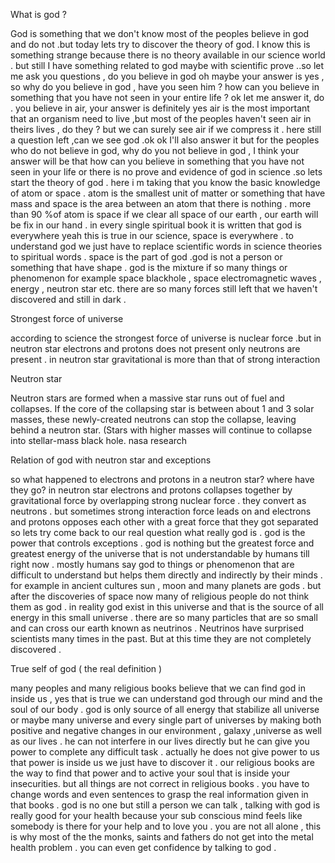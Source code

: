 What is god ?


God is something that we don't know most of the peoples believe in god and do not .but today lets try to discover the theory of god. I know this is something strange because there is no theory available in our science world . but still I have something related to god maybe with scientific prove ..so let me ask you questions , do you believe in god oh maybe your answer is yes , so why do you believe in god , have you seen him ? how can you believe in something that you have not seen in your entire life ? ok let  me answer it, do . you believe in air, your answer is definitely yes air is the most important that an organism need to live ,but most of the peoples haven't seen air in theirs lives , do they ? but we can surely see air if we compress it .
here still a question left ,can we see god .ok ok I'll also answer it but for the peoples who do not believe in god, why do you not believe in god , I think your answer will be that how can you believe in something that you have not seen in your life or there is no prove and evidence of god in science .so lets start the theory of god . here i m taking that you know the basic knowledge of atom or space . atom is the smallest unit of matter or something that have mass and space is the area between an atom that there is nothing . more than 90 %of atom is space  if we clear all space of our earth , our earth will be fix in our hand . in every single spiritual book it is written that god is everywhere yeah this is true in our science, space is everywhere  . to understand god we just have to replace scientific words in science theories to spiritual words . space is the part of god .god is not a person or something that have shape . god is the mixture if so many things or phenomenon for example space blackhole , space electromagnetic waves , energy , neutron star etc. there are so many forces still left that we haven't discovered and still in dark .


Strongest force of universe


 according to science the strongest force of universe is nuclear force .but in neutron star electrons and protons does not present only neutrons are present . in neutron star gravitational is more than that of strong interaction  
 
 
Neutron star 


Neutron stars are formed when a massive star runs out of fuel and collapses.  If the core of the collapsing star is between about 1 and 3 solar masses, these newly-created neutrons can stop the collapse, leaving behind a neutron star. (Stars with higher masses will continue to collapse into stellar-mass black hole.  nasa research


Relation of god with neutron star and exceptions 


so what happened to electrons and protons in a neutron star? where have they go?
in neutron star electrons and protons collapses together by gravitational force by overlapping strong nuclear force . they convert as neutrons . but sometimes strong interaction force leads on and electrons and protons opposes each other with a great force that they got separated so lets try come back to our real question what really god is . god is the power that controls exceptions . god is nothing but the greatest force and greatest energy of the universe that is not understandable by humans till right now . mostly humans say god to things or phenomenon that are difficult to understand but helps them directly and indirectly  by their minds . for example in ancient cultures sun , moon and many planets are gods . but after the discoveries of space now many of religious people do not think them as god . in reality god exist in this universe and that is the source of all energy in this small universe . there are so many particles that are so small and can cross our earth  known as neutrinos . Neutrinos have surprised scientists many times in the past. But at this time they are not completely discovered . 


 True self of god ( the real definition )
 
 
many peoples and many religious books believe that we can find god in inside us , yes that is true we can understand god through our mind and the soul of our body . god is only source of all energy that stabilize all universe or maybe many universe and every single part of universes by making both positive and negative changes in our environment , galaxy ,universe as well as our lives . he can not interfere in our lives directly but he can give you power to complete any difficult task . actually he does not give power to us that power is inside us we just have to discover it . our religious books are the way to find that power and to active your soul that is inside your insecurities. but all things are not correct in religious books . you have to change words and even sentences to grasp the real information given in that books . god is no one but still a person we can talk , talking with god is really good for your health because your sub conscious mind feels like somebody is there for your help and to love you . you are not all alone , this is why most of the the monks, saints and fathers do not get into the metal health problem . you can even get confidence by talking to god . 
